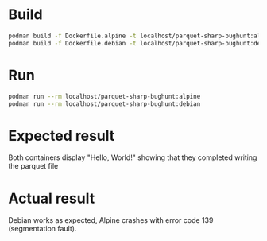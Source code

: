 # Build
```bash
podman build -f Dockerfile.alpine -t localhost/parquet-sharp-bughunt:alpine
podman build -f Dockerfile.debian -t localhost/parquet-sharp-bughunt:debian
```

# Run
```bash
podman run --rm localhost/parquet-sharp-bughunt:alpine
podman run --rm localhost/parquet-sharp-bughunt:debian
```

# Expected result
Both containers display "Hello, World!" showing that they completed writing the parquet file

# Actual result
Debian works as expected, Alpine crashes with error code 139 (segmentation fault).
